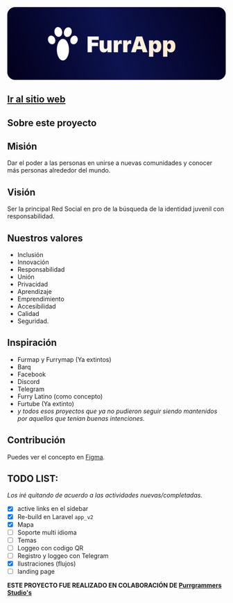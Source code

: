 <img src="./screenshots/cover-1.png" />

## [Ir al sitio web](https://furrapp.com)

## Sobre este proyecto
## Misión
Dar el poder a las personas en unirse a nuevas comunidades y conocer más personas alrededor del mundo.

## Visión
Ser la principal Red Social en pro de la búsqueda de la identidad juvenil con responsabilidad.

## Nuestros valores
* Inclusión
* Innovación
* Responsabilidad
* Unión
* Privacidad
* Aprendizaje
* Emprendimiento
* Accesibilidad
* Calidad
* Seguridad.

## Inspiración
* Furmap y Furrymap (Ya extintos)
* Barq
* Facebook
* Discord
* Telegram
* Furry Latino (como concepto)
* Furtube (Ya extinto)
* _y todos esos proyectos que ya no pudieron seguir siendo mantenidos por aquellos que tenían buenas intenciones._

## Contribución
Puedes ver el concepto en [Figma](https://www.figma.com/file/MGjj4Vfunm4yB5PFZVqvrA/Fursonas-Site).

## TODO LIST:
_Los iré quitando de acuerdo a las actividades nuevas/completadas._

* [x] active links en el sidebar
* [x] Re-build en Laravel ```app_v2```
* [x] Mapa
* [ ] Soporte multi idioma
* [ ] Temas
* [ ] Loggeo con codigo QR
* [ ] Registro y loggeo con Telegram
* [x] Ilustraciones (flujos)
* [ ] landing page

**ESTE PROYECTO FUE REALIZADO EN COLABORACIÓN DE [Purrgrammers Studio's](https://github.com/Purrgrammers-Studio)**
